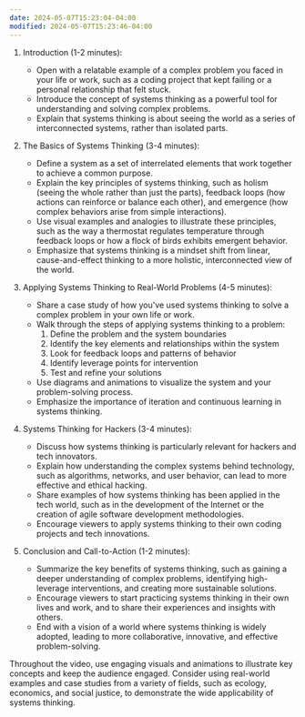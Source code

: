 ```yaml
---
date: 2024-05-07T15:23:04-04:00
modified: 2024-05-07T15:23:46-04:00
---
```


1. Introduction (1-2 minutes):
   - Open with a relatable example of a complex problem you faced in your life or work, such as a coding project that kept failing or a personal relationship that felt stuck.
   - Introduce the concept of systems thinking as a powerful tool for understanding and solving complex problems.
   - Explain that systems thinking is about seeing the world as a series of interconnected systems, rather than isolated parts.

2. The Basics of Systems Thinking (3-4 minutes):
   - Define a system as a set of interrelated elements that work together to achieve a common purpose.
   - Explain the key principles of systems thinking, such as holism (seeing the whole rather than just the parts), feedback loops (how actions can reinforce or balance each other), and emergence (how complex behaviors arise from simple interactions).
   - Use visual examples and analogies to illustrate these principles, such as the way a thermostat regulates temperature through feedback loops or how a flock of birds exhibits emergent behavior.
   - Emphasize that systems thinking is a mindset shift from linear, cause-and-effect thinking to a more holistic, interconnected view of the world.

3. Applying Systems Thinking to Real-World Problems (4-5 minutes):
   - Share a case study of how you've used systems thinking to solve a complex problem in your own life or work.
   - Walk through the steps of applying systems thinking to a problem:
     1. Define the problem and the system boundaries
     2. Identify the key elements and relationships within the system
     3. Look for feedback loops and patterns of behavior
     4. Identify leverage points for intervention
     5. Test and refine your solutions
   - Use diagrams and animations to visualize the system and your problem-solving process.
   - Emphasize the importance of iteration and continuous learning in systems thinking.

4. Systems Thinking for Hackers (3-4 minutes):
   - Discuss how systems thinking is particularly relevant for hackers and tech innovators.
   - Explain how understanding the complex systems behind technology, such as algorithms, networks, and user behavior, can lead to more effective and ethical hacking.
   - Share examples of how systems thinking has been applied in the tech world, such as in the development of the Internet or the creation of agile software development methodologies.
   - Encourage viewers to apply systems thinking to their own coding projects and tech innovations.

5. Conclusion and Call-to-Action (1-2 minutes):
   - Summarize the key benefits of systems thinking, such as gaining a deeper understanding of complex problems, identifying high-leverage interventions, and creating more sustainable solutions.
   - Encourage viewers to start practicing systems thinking in their own lives and work, and to share their experiences and insights with others.
   - End with a vision of a world where systems thinking is widely adopted, leading to more collaborative, innovative, and effective problem-solving.

Throughout the video, use engaging visuals and animations to illustrate key concepts and keep the audience engaged. Consider using real-world examples and case studies from a variety of fields, such as ecology, economics, and social justice, to demonstrate the wide applicability of systems thinking.